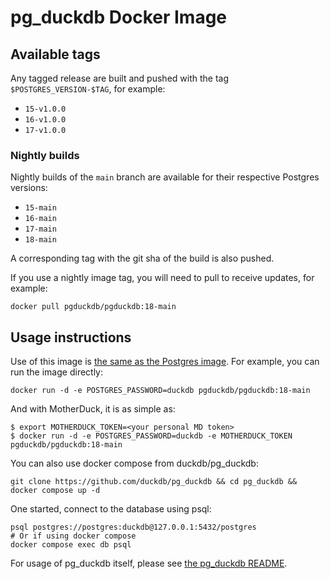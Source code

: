 # pg_duckdb Docker Image

## Available tags

Any tagged release are built and pushed with the tag `$POSTGRES_VERSION-$TAG`, for example:

* `15-v1.0.0`
* `16-v1.0.0`
* `17-v1.0.0`

### Nightly builds

Nightly builds of the `main` branch are available for their respective Postgres versions:

* `15-main`
* `16-main`
* `17-main`
* `18-main`

A corresponding tag with the git sha of the build is also pushed.

If you use a nightly image tag, you will need to pull to receive updates, for example:

```
docker pull pgduckdb/pgduckdb:18-main
```

## Usage instructions

Use of this image is [the same as the Postgres image](https://hub.docker.com/_/postgres/). For example, you can run the image directly:

```shell
docker run -d -e POSTGRES_PASSWORD=duckdb pgduckdb/pgduckdb:18-main
```

And with MotherDuck, it is as simple as:
```shell
$ export MOTHERDUCK_TOKEN=<your personal MD token>
$ docker run -d -e POSTGRES_PASSWORD=duckdb -e MOTHERDUCK_TOKEN pgduckdb/pgduckdb:18-main
```

You can also use docker compose from duckdb/pg_duckdb:

```shell
git clone https://github.com/duckdb/pg_duckdb && cd pg_duckdb && docker compose up -d
```

One started, connect to the database using psql:

```shell
psql postgres://postgres:duckdb@127.0.0.1:5432/postgres
# Or if using docker compose
docker compose exec db psql
```

For usage of pg_duckdb itself, please see [the pg_duckdb README](https://github.com/duckdb/pg_duckdb).
